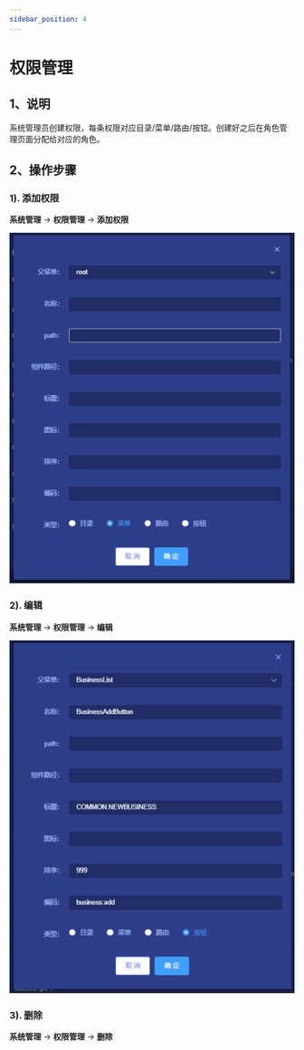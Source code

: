 ```yaml
---
sidebar_position: 4
---
```


# 权限管理

## 1、说明
系统管理员创建权限，每条权限对应目录/菜单/路由/按钮。创建好之后在角色管理页面分配给对应的角色。

## 2、操作步骤

### 1). 添加权限
**系统管理** -> **权限管理** -> **添加权限**   

![img.png](images/permission_managment_02_01.png)


### 2). 编辑
**系统管理** -> **权限管理** -> **编辑**  

![img.png](images/permission_managment_02_02.png)

### 3). 删除
**系统管理** -> **权限管理** -> **删除**  

